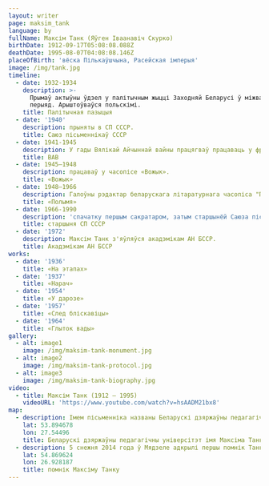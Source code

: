```yaml
---
layout: writer
page: maksim_tank
language: by
fullName: Максім Танк (Яўгeн Іваанавіч Скурко)
birthDate: 1912-09-17T05:08:08.088Z
deathDate: 1995-08-07T04:08:08.146Z
placeOfBirth: 'вёска Пількаўшчына, Расейская імперыя'
image: /img/tank.jpg
timeline:
  - date: 1932-1934
    description: >-
      Прымаў актыўны ўдзел у палітычным жыцці Заходняй Беларусі ў міжваенны
      перыяд. Арыштоўваўся польскімі.
    title: Палітычная пазыцыя
  - date: '1940'
    description: прыняты в СП СССР.
    title: Саюз пісьменнікаў СССР
  - date: 1941-1945
    description: У гады Вялікай Айчыннай вайны працягваў працаваць у франтавой друку.
    title: ВАВ
  - date: 1945—1948
    description: працаваў у часопісе «Вожык».
    title: «Вожык»
  - date: 1948—1966
    description: Галоўны рэдактар ​​беларускага літаратурнага часопіса "Полымя".
    title: «Полымя»
  - date: 1966-1990
    description: 'спачатку першым сакратаром, затым старшынёй Саюза пісьменнікаў Беларусі.'
    title: старшыня СП СССР
  - date: '1972'
    description: Максім Танк з'яўляўся акадэмікам АН БССР.
    title: Акадэмікам АН БССР
works:
  - date: '1936'
    title: «На этапах»
  - date: '1937'
    title: «Нарач»
  - date: '1954'
    title: «У дарозе»
  - date: '1957'
    title: «След бліскавіцы»
  - date: '1964'
    title: «Глыток вады»
gallery:
  - alt: image1
    image: /img/maksim-tank-monument.jpg
  - alt: image2
    image: /img/maksim-tank-protocol.jpg
  - alt: image3
    image: /img/maksim-tank-biography.jpg
video:
  - title: Максім Танк (1912 — 1995)
    videoURL: 'https://www.youtube.com/watch?v=hsAADM21bx8'
map:
  - description: Імем пісьменніка названы Беларускі дзяржаўны педагагічны універсітэт.
    lat: 53.894678
    lon: 27.54496
    title: Беларускі дзяржаўны педагагічны універсітэт імя Максіма Танка
  - description: 5 снежня 2014 года ў Мядзеле адкрылі першы помнік Танку.
    lat: 54.869624
    lon: 26.928187
    title: помнік Максіму Танку
---
```


